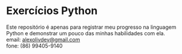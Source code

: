 # Exercícios Python

Este repositório é apenas para registrar meu progresso na linguagem Python e demonstrar um pouco das minhas habilidades com ela.<br>
email: alexolivdev@gmail.com <br>
fone: (86) 99405-9140

